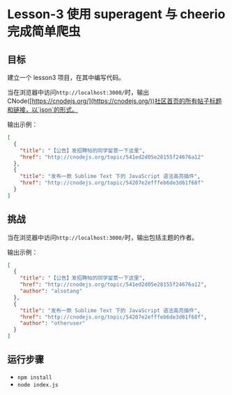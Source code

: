 # Lesson-3 使用 superagent 与 cheerio 完成简单爬虫
## 目标
建立一个 lesson3 项目，在其中编写代码。

当在浏览器中访问`http://localhost:3000/`时，输出CNode([https://cnodejs.org/](https://cnodejs.org/))社区首页的所有帖子标题和链接，以`json`的形式。

输出示例：
```json
[
  {
    "title": "【公告】发招聘帖的同学留意一下这里",
    "href": "http://cnodejs.org/topic/541ed2d05e28155f24676a12"
  },
  {
    "title": "发布一款 Sublime Text 下的 JavaScript 语法高亮插件",
    "href": "http://cnodejs.org/topic/54207e2efffeb6de3d61f68f"
  }
]
```
## 挑战
当在浏览器中访问`http://localhost:3000/`时，输出包括主题的作者。

输出示例：
```json
[
  {
    "title": "【公告】发招聘帖的同学留意一下这里",
    "href": "http://cnodejs.org/topic/541ed2d05e28155f24676a12",
    "author": "alsotang"
  },
  {
    "title": "发布一款 Sublime Text 下的 JavaScript 语法高亮插件",
    "href": "http://cnodejs.org/topic/54207e2efffeb6de3d61f68f",
    "author": "otheruser"
  }
]
```
## 运行步骤
- `npm install`
- `node index.js`